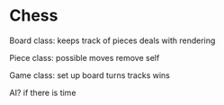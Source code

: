 Chess
=====
Board class:
    keeps track of pieces
    deals with rendering

Piece class:
    possible moves 
    remove self
    
Game class:
    set up board
    turns
    tracks wins
    
AI?
  if there is time

